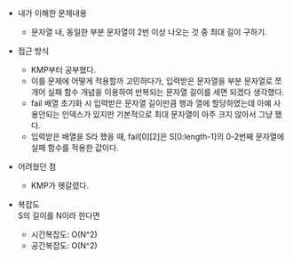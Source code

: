 * 내가 이해한 문제내용
  - 문자열 내, 동일한 부분 문자열이 2번 이상 나오는 것 중 최대 길이 구하기. 
  
* 접근 방식
  - KMP부터 공부했다. 
  - 이를 문제에 어떻게 적용할까 고민하다가, 입력받은 문자열을 부분 문자열로 쪼개어 실패 함수 개념을 이용하여 반복되는 문자열 길이를 세면 되겠다 생각했다. 
  - fail 배열 초기화 시 입력받은 문자열 길이만큼 행과 열에 할당하였는데 아예 사용안되는 인덱스가 있지만 기본적으로 최대 문자열이 아주 크지 않아서 그냥 했다.
  - 입력받은 배열을 S라 했을 때, fail[0][2]은 S[0:length-1]의 0-2번째 문자열에 실패 함수를 적용한 값이다.
  
* 어려웠던 점
  - KMP가 헷갈렸다. 
  
* 복잡도    
    S의 길이를 N이라 한다면
  - 시간복잡도: O(N^2)
  - 공간복잡도: O(N^2) 

